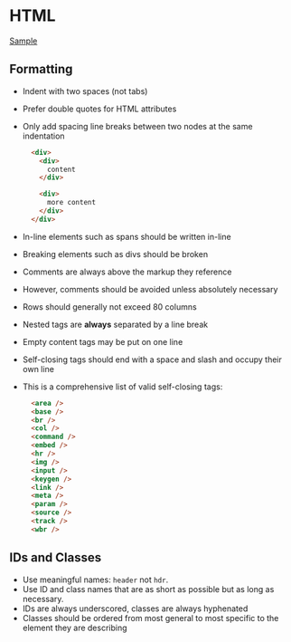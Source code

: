 # HTML

[Sample](sample.html)

## Formatting

* Indent with two spaces (not tabs)
* Prefer double quotes for HTML attributes
* Only add spacing line breaks between two nodes at the same indentation

  ```html
    <div>
      <div>
        content
      </div>

      <div>
        more content
      </div>
    </div>
  ```  
* In-line elements such as spans should be written in-line
* Breaking elements such as divs should be broken
* Comments are always above the markup they reference
* However, comments should be avoided unless absolutely necessary
* Rows should generally not exceed 80 columns
* Nested tags are **always** separated by a line break
* Empty content tags may be put on one line
* Self-closing tags should end with a space and slash and occupy their own line
* This is a comprehensive list of valid self-closing tags:

  ```html
    <area />
    <base />
    <br />
    <col />
    <command />
    <embed />
    <hr />
    <img />
    <input />
    <keygen />
    <link />
    <meta />
    <param />
    <source />
    <track />
    <wbr />
  ```

## IDs and Classes

* Use meaningful names: `header` not `hdr`.
* Use ID and class names that are as short as possible but as long as necessary.
* IDs are always underscored, classes are always hyphenated
* Classes should be ordered from most general to most specific to the element they are describing
